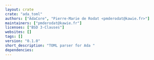 ```yaml
---
layout: crate
crate: "ada_toml"
authors: ["AdaCore", "Pierre-Marie de Rodat <pmderodat@kawie.fr>"]
maintainers: ["pmderodat@kawie.fr"]
licenses: ["BSD 3-Clauses"]
websites: []
tags: []
version: "0.1.0"
short_description: "TOML parser for Ada "
dependencies: 
---
```



